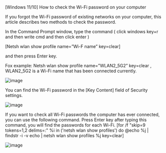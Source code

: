 [Windows 11/10] How to check the Wi-Fi password on your computer

If you forgot the Wi-Fi password of existing networks on your computer, this article describes two methods to check the password.

In the Command Prompt window, type the command ( click windows key+r and then write cmd and then click enter )

[Netsh wlan show profile name=”Wi-F name” key=clear]

and then press Enter key.

Fox example: 
Netsh wlan show profile name=”WLAN2_5G2” key=clear
, WLAN2_5G2 is a Wi-Fi name that has been connected currently. 

![image](https://github.com/ensaronal/How-to-check-the-Wi-Fi-password-on-your-computer/assets/96106312/63f77c1b-a353-4fdb-b605-8e862f583b2e)

You can find the Wi-Fi password in the [Key Content] field of Security settings.

![image](https://github.com/ensaronal/How-to-check-the-Wi-Fi-password-on-your-computer/assets/96106312/93f1220f-dc64-46a5-9d26-919710c370a5)


If you want to check all Wi-Fi passwords the computer has ever connected, you can use the following command. Press Enter key after typing this command, you will find the passwords for each Wi-Fi.
[for /f "skip=9 tokens=1,2 delims=:" %i in ('netsh wlan show profiles') do @echo %j | findstr -i -v echo | netsh wlan show profiles %j key=clear]

![image](https://github.com/ensaronal/How-to-check-the-Wi-Fi-password-on-your-computer/assets/96106312/e370f3c8-fa54-4c2a-8711-db03a44e93b7)

